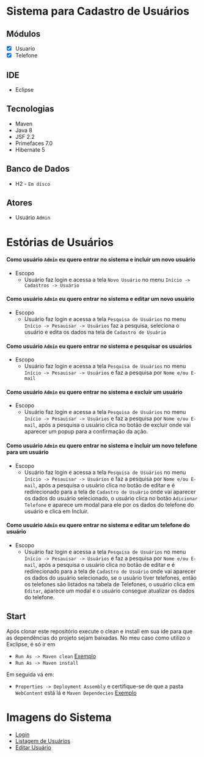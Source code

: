 # Sistema para Cadastro de Usuários

## Módulos
- [x] Usuario
- [x] Telefone

## IDE
- Eclipse

## Tecnologias
* Maven
* Java 8
* JSF 2.2
* Primefaces 7.0
* Hibernate 5

## Banco de Dados
* H2 - `Em disco`

## Atores

* Usuário `Admin`

# Estórias de Usuários
#### Como usuário `Admin` eu quero entrar no sistema e incluir um novo usuário
* Escopo <br/>
  - Usuário faz login e acessa a tela `Novo Usuário` no menu `Início -> Cadastros -> Usuário`

#### Como usuário `Admin` eu quero entrar no sistema e editar um novo usuário
* Escopo <br/>
  - Usuário faz login e acessa a tela `Pesquisa de Usuários` no menu `Início -> Pesauisar -> Usuários` faz a pesquisa, seleciona o usuário e edita os dados na tela de `Cadastro de Usuário`

#### Como usuário `Admin` eu quero entrar no sistema e pesquisar os usuários
* Escopo <br/>
  - Usuário faz login e acessa a tela `Pesquisa de Usuários` no menu `Início -> Pesauisar -> Usuários` e faz a pesquisa por `Nome e/ou E-mail`

#### Como usuário `Admin` eu quero entrar no sistema e excluir um usuário
* Escopo <br/>
  - Usuário faz login e acessa a tela `Pesquisa de Usuários` no menu `Início -> Pesauisar -> Usuários` e faz a pesquisa por `Nome e/ou E-mail`, após a pesquisa o usuário clica no botão de excluir onde vai aparecer um popup para a confirmação da ação.


#### Como usuário `Admin` eu quero entrar no sistema e incluir um novo telefone para um usuário
* Escopo <br/>
  - Usuário faz login e acessa a tela `Pesquisa de Usuários` no menu `Início -> Pesauisar -> Usuários` e faz a pesquisa por `Nome e/ou E-mail`, após a pesquisa o usuário clica no botão de editar e é redirecionado para a tela de `Cadastro de Usuário` onde vai aparecer os dados do usuário selecionado, o usuário clica no botão `Adicionar Telefone` e aparece um modal para ele por os dados do telefone do usuário e clica em Incluir.

#### Como usuário `Admin` eu quero entrar no sistema e editar um telefone do usuário
* Escopo <br/>
  - Usuário faz login e acessa a tela `Pesquisa de Usuários` no menu `Início -> Pesauisar -> Usuários` e faz a pesquisa por `Nome e/ou E-mail`, após a pesquisa o usuário clica no botão de editar e é redirecionado para a tela de `Cadastro de Usuário` onde vai aparecer os dados do usuário selecionado, se o usuário tiver telefones, então os telefones são listados na tabela de Telefones, o usuário clica em `Editar`, aparece um modal e o usuário consegue atualizar os dados do telefone.
  
 
## Start
Após clonar este repositório execute o clean e install em sua ide para que as dependências do projeto sejam baixadas. No meu caso como utilizo o Exclipse, é só ir em <br/>
* `Run As -> Maven clean` [Exemplo](https://raw.githubusercontent.com/lucasbarrossantos/crud-usuario-primefaces/master/WebContent/resources/images/mavenClean.png)  <br/> 
* `Run As -> Maven install`

Em seguida vá em: 

* ` Properties -> Deployment Assembly ` e certifique-se de que a pasta `WebContent` está lá e `Maven Dependecies` [Exemplo](https://raw.githubusercontent.com/lucasbarrossantos/crud-usuario-primefaces/master/WebContent/resources/images/webDeploymentAssembly.png)

# Imagens do Sistema
* [Login](https://raw.githubusercontent.com/lucasbarrossantos/crud-usuario-primefaces/master/WebContent/resources/images/login.png)  <br/> 
* [Listagem de Usuários](https://raw.githubusercontent.com/lucasbarrossantos/crud-usuario-primefaces/master/WebContent/resources/images/pesquisa-de-usuarios.png)  <br/> 
* [Editar Usuário](https://raw.githubusercontent.com/lucasbarrossantos/crud-usuario-primefaces/master/WebContent/resources/images/edit-usuario.png)  <br/> 
